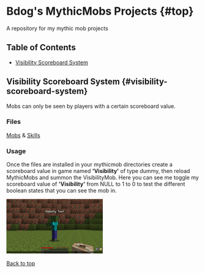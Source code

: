 <!-- This is a comment. It will not be displayed in the rendered output. -->

# Bdog's MythicMobs Projects {#top}
A repository for my mythic mob projects

## Table of Contents
- [Visibility Scoreboard System](#visibility-scoreboard-system)

## Visibility Scoreboard System {#visibility-scoreboard-system}
Mobs can only be seen by players with a certain scoreboard value.


### Files
[Mobs](Mobs/VisibilityMob.yml) & [Skills](Skills/VisibilitySkills.yml)

### Usage
Once the files are installed in your mythicmob directories create a scoreboard value in game named **'Visibility'** of type dummy, then reload MythicMobs and summon the VisibilityMob. Here you can see me toggle my scoreboard value of **'Visibility'** from NULL to 1 to 0 to test the different boolean states that you can see the mob in.

<img src="/gifs/visibility.gif" alt="Visibility based on scoreboard value 1 or 0" width="50%" height="50%">  





[Back to top](#top)
